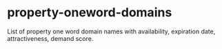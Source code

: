 # property-oneword-domains
List of property one word domain names with availability, expiration date, attractiveness, demand score.
